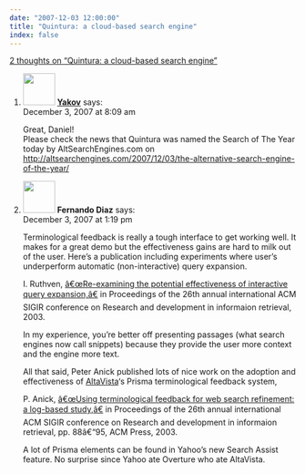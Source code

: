 ```yaml
---
date: "2007-12-03 12:00:00"
title: "Quintura: a cloud-based search engine"
index: false
---
```


[2 thoughts on &ldquo;Quintura: a cloud-based search engine&rdquo;](/lemire/blog/2007/12-03-quintura-a-cloud-based-search-engine)

<ol class="comment-list">
<li id="comment-49608" class="comment even thread-even depth-1">
<div class="comment-author vcard">
<img alt src="https://secure.gravatar.com/avatar/0e1ff449bdea2d743892bb245376aa06?s=56&#038;d=mm&#038;r=g" srcset="https://secure.gravatar.com/avatar/0e1ff449bdea2d743892bb245376aa06?s=112&#038;d=mm&#038;r=g 2x" class="avatar avatar-56 photo" height="56" width="56" decoding="async" /> <b class="fn"><a href="http://ibooked.co.uk/quintura.html" class="url" rel="ugc external nofollow">Yakov</a></b> <span class="says">says:</span> </div>
<div class="comment-metadata"><time datetime="2007-12-03T08:09:42+00:00">December 3, 2007 at 8:09 am</time></a> </div>
<div class="comment-content">
<p>Great, Daniel!<br/>
Please check the news that Quintura was named the Search of The Year today by AltSearchEngines.com on <a href="http://altsearchengines.com/2007/12/03/the-alternative-search-engine-of-the-year/" rel="nofollow ugc">http://altsearchengines.com/2007/12/03/the-alternative-search-engine-of-the-year/</a></p>
</div>
</li>
<li id="comment-49611" class="comment odd alt thread-odd thread-alt depth-1">
<div class="comment-author vcard">
<img alt src="https://secure.gravatar.com/avatar/?s=56&#038;d=mm&#038;r=g" srcset="https://secure.gravatar.com/avatar/?s=112&#038;d=mm&#038;r=g 2x" class="avatar avatar-56 photo avatar-default" height="56" width="56" decoding="async" /> <b class="fn">Fernando Diaz</b> <span class="says">says:</span> </div>
<div class="comment-metadata"><time datetime="2007-12-03T13:19:26+00:00">December 3, 2007 at 1:19 pm</time></a> </div>
<div class="comment-content">
<p>Terminological feedback is really a tough interface to get working well. It makes for a great demo but the effectiveness gains are hard to milk out of the user. Here&rsquo;s a publication including experiments where user&rsquo;s underperform automatic (non-interactive) query expansion. </p>
<p>I. Ruthven, <a href="http://www.cis.strath.ac.uk/cis/research/publications/papers/strath_cis_publication_40.pdf" rel="nofollow">â€œRe-examining the potential effectiveness of interactive query expansion,â€</a> in Proceedings of the 26th annual international ACM SIGIR conference on Research and development in informaion retrieval, 2003.</p>
<p>In my experience, you&rsquo;re better off presenting passages (what search engines now call snippets) because they provide the user more context and the engine more text. </p>
<p>All that said, Peter Anick published lots of nice work on the adoption and effectiveness of <a href="https://search.yahoo.com/?fr=altavista" rel="nofollow">AltaVista</a>&lsquo;s Prisma terminological feedback system,</p>
<p>P. Anick, <a href="http://dl.acm.org/citation.cfm?doid=860435.860453" rel="nofollow">â€œUsing terminological feedback for web search refinement: a log-based study,â€</a> in Proceedings of the 26th annual international ACM SIGIR conference on Research and development in informaion retrieval, pp. 88â€“95, ACM Press, 2003.</p>
<p>A lot of Prisma elements can be found in Yahoo&rsquo;s new Search Assist feature. No surprise since Yahoo ate Overture who ate AltaVista.</p>
</div>
</li>
</ol>
